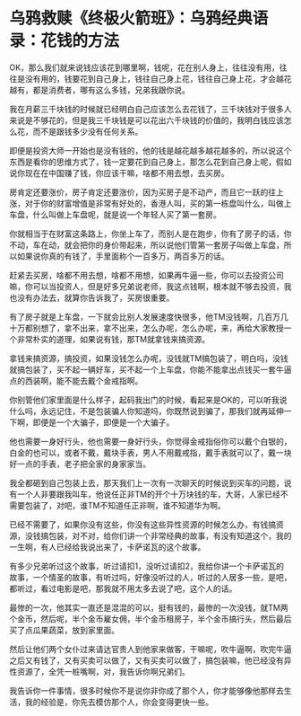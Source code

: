 # 乌鸦救赎《终极火箭班》：乌鸦经典语录：花钱的方法

OK，那么我们就来说钱应该花到哪里啊，钱呢，花在别人身上，往往没有用，往往是没有用的，钱要花到自己身上，钱往自己身上花，钱往自己身上花，才会越花越有，都是消费者，哪有这么多钱，兄弟我跟你说。

我在月薪三千块钱的时候就已经明白自己应该怎么去花钱了，三千块钱对于很多人来说是不够花的，但是我三千块钱是可以花出六千块钱的价值的，我明白钱应该怎么花，而不是跟钱多少没有任何关系。

即便是投资大师一开始也是没有钱的，他的钱是越花越多越花越多的，所以说这个东西是看你的思维方式了，钱一定要花到自己身上，那怎么花到自己身上呢，假如说你现在在中国赚了钱，你应该干嘛，啥都不用去想，去买房。

房肯定还要涨价，房子肯定还要涨价，因为买房子是不动产，而且它一跃的往上涨，对于你的财富增值是非常有好处的，香港人叫，买的第一栋盘叫什么，叫做上车盘，什么叫做上车盘呢，就是说一个年轻人买了第一套房。

你就相当于在财富这条路上，你坐上车了，而别人是在跑步，你有了房子的话，你不动，车在动，就会把你的身价带起来，所以说他们管第一套房子叫做上车盘，所以如果说你真的有钱了，手里面称个一百多万，两百多万的话。

赶紧去买房，啥都不用去想，啥都不用想，如果再牛逼一些，你可以去投资公司嘛，你可以当投资人，但是好多兄弟说老师，我这点钱啊，根本就不够去投资，我也没有办法去，就算你告诉我了，买房很重要。

有了房子就是上车盘，一下就会比别人发展速度快很多，他TM没钱啊，几百万几十万都别想了，拿不出来，拿不出来，怎么办呢，怎么办呢，来，再给大家教授一个非常朴实的道理，如果说有钱，那TM就拿钱来搞资源。

拿钱来搞资源，搞投资，如果没钱怎么办呢，没钱就TM搞包装了，明白吗，没钱就搞包装了，买不起一辆好车，买不起一个上车盘，你能不能拿出点钱买一套牛逼点的西装啊，能不能去戴个金戒指啊。

你别管他们家里面是什么样子，起码我出门的时候，看起来是OK的，可以听我说什么吗，永远记住，不是包装骗人你知道吗，你既然说到骗了，那我们就再延伸一下啊，即便是一个大骗子，即便是一个大骗子。

他也需要一身好行头，他也需要一身好行头，你觉得金戒指俗你可以戴个白银的，白金的也可以，或者不戴，戴块手表，男人不用戴戒指，戴手表就可以了，戴一块好一点的手表，老子把全家的身家家当。

我全都砸到自己包装上去，那天我们上一次有一次聊天的时候说到买车的问题，说有一个人非要跟我叫车，他说任正非TM的开个十万块钱的车，大哥，人家已经不需要包装了，对吧，谁TM不知道任正非啊，谁不知道华为啊。

已经不需要了，如果你没有这些，你没有这些异性资源的时候怎么办，有钱搞资源，没钱搞包装，对不对，给你们讲一个非常经典的故事，有没有知道这个，我的一生啊，有人已经给我说出来了，卡萨诺瓦的这个故事。

有多少兄弟听过这个故事，听过请扣1，没听过请扣2，我给你讲一个卡萨诺瓦的故事，一个情圣的故事，有听过吗，好像没听过的人，听过的人居多一些，是吧，都听过，看过电影是吧，那我就不用太多去说了吧，这个人的话。

最惨的一次，他其实一直还是混混的可以，挺有钱的，最惨的一次没钱，就TM两个金币，然后呢，半个金币雇女佣，半个金币租房子，半个金币搞行头，然后最后买了点瓜果蔬菜，放到家里面。

然后让他们两个女仆过来请达官贵人到他家来做客，干嘛呢，吹牛逼啊，吹完牛逼之后又有钱了，又有买卖可以做了，又有买卖可以做了，搞包装嘛，他已经没有异性资源了，全凭一桩嘴啊，对，我告诉你啊兄弟们。

我告诉你一件事情，很多时候你不是说你非你成了那个人，你才能够像他那样去生活，我的经验是，你先去模仿那个人，你会变得更快一些。

